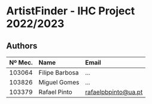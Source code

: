 # ArtistFinder - IHC Project 2022/2023

## Authors

| Nº Mec.   | Name              | Email                   |
| :---      | :---              | :---                    |
| 103064    | Filipe Barbosa    | ...                     |
| 103826    | Miguel Gomes      | ...                     |
| 103379    | Rafael Pinto      | rafaelpbpinto@ua.pt     |
